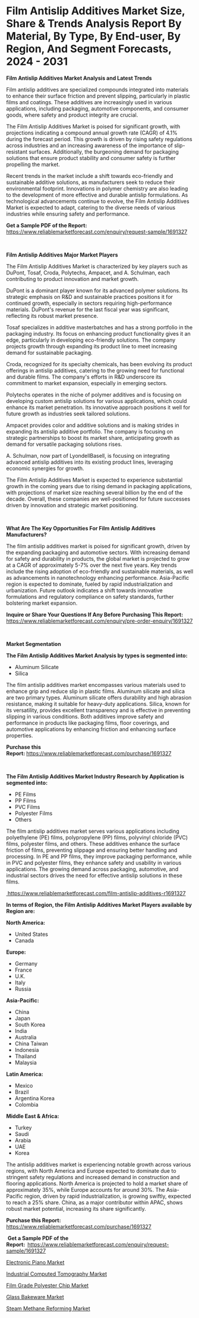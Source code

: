 <p><h1>Film Antislip Additives Market Size, Share & Trends Analysis Report By Material, By Type, By End-user, By Region, And Segment Forecasts, 2024 - 2031</h1></p><p><strong>Film Antislip Additives Market Analysis and Latest Trends</strong></p>
<p><p>Film antislip additives are specialized compounds integrated into materials to enhance their surface friction and prevent slipping, particularly in plastic films and coatings. These additives are increasingly used in various applications, including packaging, automotive components, and consumer goods, where safety and product integrity are crucial.</p><p>The Film Antislip Additives Market is poised for significant growth, with projections indicating a compound annual growth rate (CAGR) of 4.1% during the forecast period. This growth is driven by rising safety regulations across industries and an increasing awareness of the importance of slip-resistant surfaces. Additionally, the burgeoning demand for packaging solutions that ensure product stability and consumer safety is further propelling the market.</p><p>Recent trends in the market include a shift towards eco-friendly and sustainable additive solutions, as manufacturers seek to reduce their environmental footprint. Innovations in polymer chemistry are also leading to the development of more effective and durable antislip formulations. As technological advancements continue to evolve, the Film Antislip Additives Market is expected to adapt, catering to the diverse needs of various industries while ensuring safety and performance.</p></p>
<p><strong>Get a Sample PDF of the Report:&nbsp;</strong> <a href="https://www.reliablemarketforecast.com/enquiry/request-sample/1691327?utm_campaign=1577&utm_medium=2&utm_source=Github&utm_content=ia&utm_term=17102024&utm_id=film-antislip-additives">https://www.reliablemarketforecast.com/enquiry/request-sample/1691327</a></p>
<p>&nbsp;</p>
<p><strong>Film Antislip Additives Major Market Players</strong></p>
<p><p>The Film Antislip Additives Market is characterized by key players such as DuPont, Tosaf, Croda, Polytechs, Ampacet, and A. Schulman, each contributing to product innovation and market growth.</p><p>DuPont is a dominant player known for its advanced polymer solutions. Its strategic emphasis on R&D and sustainable practices positions it for continued growth, especially in sectors requiring high-performance materials. DuPont's revenue for the last fiscal year was significant, reflecting its robust market presence.</p><p>Tosaf specializes in additive masterbatches and has a strong portfolio in the packaging industry. Its focus on enhancing product functionality gives it an edge, particularly in developing eco-friendly solutions. The company projects growth through expanding its product line to meet increasing demand for sustainable packaging.</p><p>Croda, recognized for its specialty chemicals, has been evolving its product offerings in antislip additives, catering to the growing need for functional and durable films. The company's efforts in R&D underscore its commitment to market expansion, especially in emerging sectors.</p><p>Polytechs operates in the niche of polymer additives and is focusing on developing custom antislip solutions for various applications, which could enhance its market penetration. Its innovative approach positions it well for future growth as industries seek tailored solutions.</p><p>Ampacet provides color and additive solutions and is making strides in expanding its antislip additive portfolio. The company is focusing on strategic partnerships to boost its market share, anticipating growth as demand for versatile packaging solutions rises.</p><p>A. Schulman, now part of LyondellBasell, is focusing on integrating advanced antislip additives into its existing product lines, leveraging economic synergies for growth. </p><p>The Film Antislip Additives Market is expected to experience substantial growth in the coming years due to rising demand in packaging applications, with projections of market size reaching several billion by the end of the decade. Overall, these companies are well-positioned for future successes driven by innovation and strategic market positioning.</p></p>
<p>&nbsp;</p>
<p><strong>What Are The Key Opportunities For Film Antislip Additives Manufacturers?</strong></p>
<p><p>The film antislip additives market is poised for significant growth, driven by the expanding packaging and automotive sectors. With increasing demand for safety and durability in products, the global market is projected to grow at a CAGR of approximately 5-7% over the next five years. Key trends include the rising adoption of eco-friendly and sustainable materials, as well as advancements in nanotechnology enhancing performance. Asia-Pacific region is expected to dominate, fueled by rapid industrialization and urbanization. Future outlook indicates a shift towards innovative formulations and regulatory compliance on safety standards, further bolstering market expansion.</p></p>
<p><strong>Inquire or Share Your Questions If Any Before Purchasing This Report:</strong> <a href="https://www.reliablemarketforecast.com/enquiry/pre-order-enquiry/1691327?utm_campaign=1577&utm_medium=2&utm_source=Github&utm_content=ia&utm_term=17102024&utm_id=film-antislip-additives">https://www.reliablemarketforecast.com/enquiry/pre-order-enquiry/1691327</a></p>
<p>&nbsp;</p>
<p><strong>Market Segmentation</strong></p>
<p><strong>The Film Antislip Additives Market Analysis by types is segmented into:</strong></p>
<p><ul><li>Aluminum Silicate</li><li>Silica</li></ul></p>
<p><p>The film antislip additives market encompasses various materials used to enhance grip and reduce slip in plastic films. Aluminum silicate and silica are two primary types. Aluminum silicate offers durability and high abrasion resistance, making it suitable for heavy-duty applications. Silica, known for its versatility, provides excellent transparency and is effective in preventing slipping in various conditions. Both additives improve safety and performance in products like packaging films, floor coverings, and automotive applications by enhancing friction and enhancing surface properties.</p></p>
<p><strong>Purchase this Report:&nbsp;</strong><a href="https://www.reliablemarketforecast.com/purchase/1691327?utm_campaign=1577&utm_medium=2&utm_source=Github&utm_content=ia&utm_term=17102024&utm_id=film-antislip-additives">https://www.reliablemarketforecast.com/purchase/1691327</a></p>
<p>&nbsp;</p>
<p><strong>The Film Antislip Additives Market Industry Research by Application is segmented into:</strong></p>
<p><ul><li>PE Films</li><li>PP Films</li><li>PVC Films</li><li>Polyester Films</li><li>Others</li></ul></p>
<p><p>The film antislip additives market serves various applications including polyethylene (PE) films, polypropylene (PP) films, polyvinyl chloride (PVC) films, polyester films, and others. These additives enhance the surface friction of films, preventing slippage and ensuring better handling and processing. In PE and PP films, they improve packaging performance, while in PVC and polyester films, they enhance safety and usability in various applications. The growing demand across packaging, automotive, and industrial sectors drives the need for effective antislip solutions in these films.</p></p>
<p><a href="https://www.reliablemarketforecast.com/film-antislip-additives-r1691327?utm_campaign=1577&utm_medium=2&utm_source=Github&utm_content=ia&utm_term=17102024&utm_id=film-antislip-additives">&nbsp;https://www.reliablemarketforecast.com/film-antislip-additives-r1691327</a></p>
<p><strong>In terms of Region, the Film Antislip Additives Market Players available by Region are:</strong></p>
<p>
    <p> <strong> North America: </strong>
        <ul>
            <li>United States</li>
            <li>Canada</li>
        </ul>
        </p> 
    <p> <strong> Europe: </strong>
        <ul>
            <li>Germany</li>
            <li>France</li>
            <li>U.K.</li>
            <li>Italy</li>
            <li>Russia</li>
        </ul>
        </p> 
    <p> <strong> Asia-Pacific: </strong>
        <ul>
            <li>China</li>
            <li>Japan</li>
            <li>South Korea</li>
            <li>India</li>
            <li>Australia</li>
            <li>China Taiwan</li>
            <li>Indonesia</li>
            <li>Thailand</li>
            <li>Malaysia</li>
        </ul>
        </p> 
    <p> <strong> Latin America: </strong>
        <ul>
            <li>Mexico</li>
            <li>Brazil</li>
            <li>Argentina Korea</li>
            <li>Colombia</li>
        </ul>
        </p> 
    <p> <strong> Middle East & Africa: </strong>
        <ul>
            <li>Turkey</li>
            <li>Saudi</li>
            <li>Arabia</li>
            <li>UAE</li>
            <li>Korea</li>
        </ul>
    </p>
    </p>
<p><p>The antislip additives market is experiencing notable growth across various regions, with North America and Europe expected to dominate due to stringent safety regulations and increased demand in construction and flooring applications. North America is projected to hold a market share of approximately 35%, while Europe accounts for around 30%. The Asia-Pacific region, driven by rapid industrialization, is growing swiftly, expected to reach a 25% share. China, as a major contributor within APAC, shows robust market potential, increasing its share significantly.</p></p>
<p><strong>Purchase this Report: </strong><a href="https://www.reliablemarketforecast.com/purchase/1691327?utm_campaign=1577&utm_medium=2&utm_source=Github&utm_content=ia&utm_term=17102024&utm_id=film-antislip-additives">https://www.reliablemarketforecast.com/purchase/1691327</a></p>
<p>&nbsp;<strong>Get a Sample PDF of the Report:&nbsp;&nbsp;</strong><a href="https://www.reliablemarketforecast.com/enquiry/request-sample/1691327?utm_campaign=1577&utm_medium=2&utm_source=Github&utm_content=ia&utm_term=17102024&utm_id=film-antislip-additives">https://www.reliablemarketforecast.com/enquiry/request-sample/1691327</a></p>
<p><strong></strong></p>
<p><p><a href="https://www.linkedin.com/pulse/electronic-piano-market-research-report-2024-2031-hamp-shire-jvwuc?utm_campaign=1577&utm_medium=2&utm_source=Github&utm_content=ia&utm_term=17102024&utm_id=film-antislip-additives">Electronic Piano Market</a></p><p><a href="https://issuu.com/reportprime-2/docs/industrial-computed-tomography-mark_6e7ee46f6d4b52?utm_campaign=1577&utm_medium=2&utm_source=Github&utm_content=ia&utm_term=17102024&utm_id=film-antislip-additives">Industrial Computed Tomography Market</a></p><p><a href="https://github.com/clalor9ey/Market-Research-Report-List-1/blob/main/film-grade-polyester-chip-market.md?utm_campaign=1577&utm_medium=2&utm_source=Github&utm_content=ia&utm_term=17102024&utm_id=film-antislip-additives">Film Grade Polyester Chip Market</a></p><p><a href="https://www.linkedin.com/pulse/market-forecasting-change-global-glass-bakeware-dynamics-future-0fl0c?utm_campaign=1577&utm_medium=2&utm_source=Github&utm_content=ia&utm_term=17102024&utm_id=film-antislip-additives">Glass Bakeware Market</a></p><p><a href="https://issuu.com/reportprime-2/docs/steam-methane-reforming-market-size_a75b7bed2c89ae?utm_campaign=1577&utm_medium=2&utm_source=Github&utm_content=ia&utm_term=17102024&utm_id=film-antislip-additives">Steam Methane Reforming Market</a></p></p>